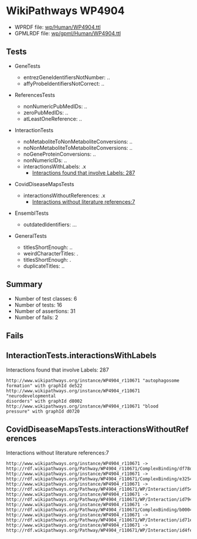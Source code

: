 # WikiPathways WP4904

* WPRDF file: [wp/Human/WP4904.ttl](../wp/Human/WP4904.ttl)
* GPMLRDF file: [wp/gpml/Human/WP4904.ttl](../wp/gpml/Human/WP4904.ttl)

## Tests

* GeneTests
    * entrezGeneIdentifiersNotNumber: ..
    * affyProbeIdentifiersNotCorrect: ..

* ReferencesTests
    * nonNumericPubMedIDs: ..
    * zeroPubMedIDs: ..
    * atLeastOneReference: ..

* InteractionTests
    * noMetaboliteToNonMetaboliteConversions: ..
    * noNonMetaboliteToMetaboliteConversions: ..
    * noGeneProteinConversions: ..
    * nonNumericIDs: ..
    * interactionsWithLabels: .x
        * [Interactions found that involve Labels: 287](#d45d7338)

* CovidDiseaseMapsTests
    * interactionsWithoutReferences: .x
        * [Interactions without literature references:7](#aee88f59)

* EnsemblTests
    * outdatedIdentifiers: ...

* GeneralTests
    * titlesShortEnough: ..
    * weirdCharacterTitles: .
    * titlesShortEnough: .
    * duplicateTitles: ..

## Summary

* Number of test classes: 6
* Number of tests: 16
* Number of assertions: 31
* Number of fails: 2

## Fails

<a name="d45d7338" />

## InteractionTests.interactionsWithLabels

Interactions found that involve Labels: 287
```
http://www.wikipathways.org/instance/WP4904_r110671 "autophagosome
formation" with graphId de522
http://www.wikipathways.org/instance/WP4904_r110671 "neurodevelopmental
disorders" with graphId d8002
http://www.wikipathways.org/instance/WP4904_r110671 "blood
pressure" with graphId d0720

```
<a name="aee88f59" />

## CovidDiseaseMapsTests.interactionsWithoutReferences

Interactions without literature references:7
```
http://www.wikipathways.org/instance/WP4904_r110671 -> http://rdf.wikipathways.org/Pathway/WP4904_r110671/ComplexBinding/df78d
http://www.wikipathways.org/instance/WP4904_r110671 -> http://rdf.wikipathways.org/Pathway/WP4904_r110671/ComplexBinding/e3254
http://www.wikipathways.org/instance/WP4904_r110671 -> http://rdf.wikipathways.org/Pathway/WP4904_r110671/WP/Interaction/idf54d419
http://www.wikipathways.org/instance/WP4904_r110671 -> http://rdf.wikipathways.org/Pathway/WP4904_r110671/WP/Interaction/id7947a72f
http://www.wikipathways.org/instance/WP4904_r110671 -> http://rdf.wikipathways.org/Pathway/WP4904_r110671/ComplexBinding/b0004
http://www.wikipathways.org/instance/WP4904_r110671 -> http://rdf.wikipathways.org/Pathway/WP4904_r110671/WP/Interaction/id71ecd0f3
http://www.wikipathways.org/instance/WP4904_r110671 -> http://rdf.wikipathways.org/Pathway/WP4904_r110671/WP/Interaction/id4fe61d16

```
